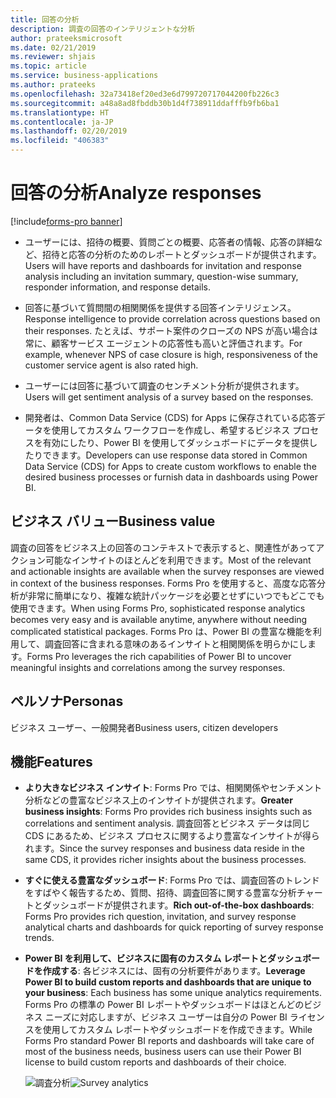 ```yaml
---
title: 回答の分析
description: 調査の回答のインテリジェントな分析
author: prateeksmicrosoft
ms.date: 02/21/2019
ms.reviewer: shjais
ms.topic: article
ms.service: business-applications
ms.author: prateeks
ms.openlocfilehash: 32a73418ef20ed3e6d799720717044200fb226c3
ms.sourcegitcommit: a48a8ad8fbddb30b1d4f738911ddafffb9fb6ba1
ms.translationtype: HT
ms.contentlocale: ja-JP
ms.lasthandoff: 02/20/2019
ms.locfileid: "406383"
---
```

#  <a name="analyze-responses"></a><span data-ttu-id="09d81-103">回答の分析</span><span class="sxs-lookup"><span data-stu-id="09d81-103">Analyze responses</span></span> 
[!include[forms-pro banner](../includes/forms-pro.md)]


- <span data-ttu-id="09d81-104">ユーザーには、招待の概要、質問ごとの概要、応答者の情報、応答の詳細など、招待と応答の分析のためのレポートとダッシュボードが提供されます。</span><span class="sxs-lookup"><span data-stu-id="09d81-104">Users will have reports and dashboards for invitation and response analysis including an invitation summary, question-wise summary, responder information, and response details.</span></span> 

- <span data-ttu-id="09d81-105">回答に基づいて質問間の相関関係を提供する回答インテリジェンス。</span><span class="sxs-lookup"><span data-stu-id="09d81-105">Response intelligence to provide correlation across questions based on their responses.</span></span> <span data-ttu-id="09d81-106">たとえば、サポート案件のクローズの NPS が高い場合は常に、顧客サービス エージェントの応答性も高いと評価されます。</span><span class="sxs-lookup"><span data-stu-id="09d81-106">For example, whenever NPS of case closure is high, responsiveness of the customer service agent is also rated high.</span></span>

- <span data-ttu-id="09d81-107">ユーザーには回答に基づいて調査のセンチメント分析が提供されます。</span><span class="sxs-lookup"><span data-stu-id="09d81-107">Users will get sentiment analysis of a survey based on the responses.</span></span>

- <span data-ttu-id="09d81-108">開発者は、Common Data Service (CDS) for Apps に保存されている応答データを使用してカスタム ワークフローを作成し、希望するビジネス プロセスを有効にしたり、Power BI を使用してダッシュボードにデータを提供したりできます。</span><span class="sxs-lookup"><span data-stu-id="09d81-108">Developers can use response data stored in Common Data Service (CDS) for Apps to create custom workflows to enable the desired business processes or furnish data in dashboards using Power BI.</span></span>


## <a name="business-value"></a><span data-ttu-id="09d81-109">ビジネス バリュー</span><span class="sxs-lookup"><span data-stu-id="09d81-109">Business value</span></span>

<span data-ttu-id="09d81-110">調査の回答をビジネス上の回答のコンテキストで表示すると、関連性があってアクション可能なインサイトのほとんどを利用できます。</span><span class="sxs-lookup"><span data-stu-id="09d81-110">Most of the relevant and actionable insights are available when the survey responses are viewed in context of the business responses.</span></span> <span data-ttu-id="09d81-111">Forms Pro を使用すると、高度な応答分析が非常に簡単になり、複雑な統計パッケージを必要とせずにいつでもどこでも使用できます。</span><span class="sxs-lookup"><span data-stu-id="09d81-111">When using Forms Pro, sophisticated response analytics becomes very easy and is available anytime, anywhere without needing complicated statistical packages.</span></span> <span data-ttu-id="09d81-112">Forms Pro は、Power BI の豊富な機能を利用して、調査回答に含まれる意味のあるインサイトと相関関係を明らかにします。</span><span class="sxs-lookup"><span data-stu-id="09d81-112">Forms Pro leverages the rich capabilities of Power BI to uncover meaningful insights and correlations among the survey responses.</span></span>

## <a name="personas"></a><span data-ttu-id="09d81-113">ペルソナ</span><span class="sxs-lookup"><span data-stu-id="09d81-113">Personas</span></span>

<span data-ttu-id="09d81-114">ビジネス ユーザー、一般開発者</span><span class="sxs-lookup"><span data-stu-id="09d81-114">Business users, citizen developers</span></span>

## <a name="features"></a><span data-ttu-id="09d81-115">機能</span><span class="sxs-lookup"><span data-stu-id="09d81-115">Features</span></span>

- <span data-ttu-id="09d81-116">**より大きなビジネス インサイト**: Forms Pro では、相関関係やセンチメント分析などの豊富なビジネス上のインサイトが提供されます。</span><span class="sxs-lookup"><span data-stu-id="09d81-116">**Greater business insights**: Forms Pro provides rich business insights such as correlations and sentiment analysis.</span></span> <span data-ttu-id="09d81-117">調査回答とビジネス データは同じ CDS にあるため、ビジネス プロセスに関するより豊富なインサイトが得られます。</span><span class="sxs-lookup"><span data-stu-id="09d81-117">Since the survey responses and business data reside in the same CDS, it provides richer insights about the business processes.</span></span>

- <span data-ttu-id="09d81-118">**すぐに使える豊富なダッシュボード**: Forms Pro では、調査回答のトレンドをすばやく報告するため、質問、招待、調査回答に関する豊富な分析チャートとダッシュボードが提供されます。</span><span class="sxs-lookup"><span data-stu-id="09d81-118">**Rich out-of-the-box dashboards**: Forms Pro provides rich question, invitation, and survey response analytical charts and dashboards for quick reporting of survey response trends.</span></span>

- <span data-ttu-id="09d81-119">**Power BI を利用して、ビジネスに固有のカスタム レポートとダッシュボードを作成する**: 各ビジネスには、固有の分析要件があります。</span><span class="sxs-lookup"><span data-stu-id="09d81-119">**Leverage Power BI to build custom reports and dashboards that are unique to your business**: Each business has some unique analytics requirements.</span></span> <span data-ttu-id="09d81-120">Forms Pro の標準の Power BI レポートやダッシュボードはほとんどのビジネス ニーズに対応しますが、ビジネス ユーザーは自分の Power BI ライセンスを使用してカスタム レポートやダッシュボードを作成できます。</span><span class="sxs-lookup"><span data-stu-id="09d81-120">While Forms Pro standard Power BI reports and dashboards will take care of most of the business needs, business users can use their Power BI license to build custom reports and dashboards of their choice.</span></span>

    <span data-ttu-id="09d81-121">![調査分析](media/analyze-responses.png "調査分析")</span><span class="sxs-lookup"><span data-stu-id="09d81-121">![Survey analytics](media/analyze-responses.png "Survey analytics")</span></span>
